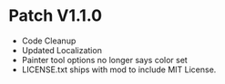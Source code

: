 ﻿# Patch V1.1.0
* Code Cleanup
* Updated Localization
* Painter tool options no longer says color set
* LICENSE.txt ships with mod to include MIT License.